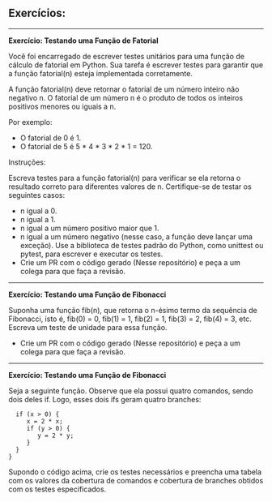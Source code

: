 ## Exercícios:

___________________________________________________________________________________________________________________________________________________________________________________________________

**Exercício: Testando uma Função de Fatorial**

Você foi encarregado de escrever testes unitários para uma função de cálculo de fatorial em Python. Sua tarefa é escrever testes para garantir que a função fatorial(n) esteja implementada corretamente.

A função fatorial(n) deve retornar o fatorial de um número inteiro não negativo n. O fatorial de um número n é o produto de todos os inteiros positivos menores ou iguais a n.

Por exemplo:

-  O fatorial de 0 é 1.
-  O fatorial de 5 é 5 * 4 * 3 * 2 * 1 = 120.

Instruções:

Escreva testes para a função fatorial(n) para verificar se ela retorna o resultado correto para diferentes valores de n.
Certifique-se de testar os seguintes casos:
- n igual a 0.
- n igual a 1.
- n igual a um número positivo maior que 1.
- n igual a um número negativo (nesse caso, a função deve lançar uma exceção).
Use a biblioteca de testes padrão do Python, como unittest ou pytest, para escrever e executar os testes.
- Crie um PR com o código gerado (Nesse repositório) e peça a um colega para que faça a revisão.

________________________________________________________________________________________________________________________________________________________________________________________________

**Exercício: Testando uma Função de Fibonacci**

Suponha uma função fib(n), que retorna o n-ésimo termo da sequência de Fibonacci, isto é, fib(0) = 0, fib(1) = 1, fib(2) = 1, fib(3) = 2, fib(4) = 3, etc. Escreva um teste de unidade para essa função.
- Crie um PR com o código gerado (Nesse repositório) e peça a um colega para que faça a revisão.
_____________________________________________________________________________________________________________________________________________________________________________________________________

**Exercício: Testando uma Função de Fibonacci**

Seja a seguinte função. Observe que ela possui quatro comandos, sendo dois deles if. Logo, esses dois ifs geram quatro branches:

```void f(int x, int y) {
  if (x > 0) {
     x = 2 * x;
     if (y > 0) {
        y = 2 * y;
     }
  }
}
```

Supondo o código acima, crie os testes necessários e preencha uma tabela com os valores da cobertura de comandos e cobertura de branches obtidos com os testes especificados.

